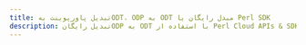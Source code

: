 ---title: تبدیل پاورپوینت بهODT، ODP به ODT مبدل رایگان یا Perl SDKdescription: تبدیل رایگانODP به ODT با استفاده از Perl Cloud APIs & SDK. همچنین اسناد Microsoft PowerPoint را در Cloud ایجاد، ویرایش و رندر کنید.---